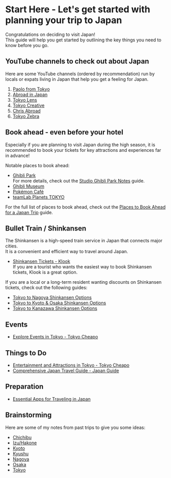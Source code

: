 # Start Here - Let's get started with planning your trip to Japan

Congratulations on deciding to visit Japan!  
This guide will help you get started by outlining the key things you need to know before you go.


## YouTube channels to check out about Japan

Here are some YouTube channels (ordered by recommendation) run by locals or expats living in Japan that help you get a feeling for Japan.
1. [Paolo from Tokyo](https://youtube.com/@paolofromtokyo)
1. [Abroad in Japan](https://youtube.com/@abroadinjapan)
1. [Tokyo Lens](https://youtube.com/@TokyoLens)
1. [Tokyo Creative](https://youtube.com/@TokyoCreativePlay)
1. [Chris Abroad](https://youtube.com/@ChrisAbroad)
1. [Tokyo Zebra](https://youtube.com/@TokyoZebra)


## Book ahead - even before your hotel

Especially if you are planning to visit Japan during the high season, it is recommended to book your tickets for key attractions and experiences far in advance!

Notable places to book ahead:
* [Ghibli Park](./reserve-ahead.md#ghibli-park)  
  For more details, check out the [Studio Ghibli Park Notes](./nagoya-ghibli-park-trip.md) guide.
* [Ghibli Museum](./reserve-ahead.md#ghibli-museum)
* [Pokémon Café](./reserve-ahead.md#pokémon-café)
* [teamLab Planets TOKYO](./reserve-ahead.md#teamlab-planets-tokyo)

For the full list of places to book ahead, check out the [Places to Book Ahead for a Japan Trip](./reserve-ahead.md) guide.


## Bullet Train / Shinkansen

The Shinkansen is a high-speed train service in Japan that connects major cities.  
It is a convenient and efficient way to travel around Japan.  
* [Shinkansen Tickets - Klook](https://www.klook.com/japan-rail/shinkansen/)  
  If you are a tourist who wants the easiest way to book Shinkansen tickets, Klook is a great option.

If you are a local or a long-term resident wanting discounts on Shinkansen tickets, check out the following guides:
* [Tokyo to Nagoya Shinkansen Options](./bullet-train-shinkansen/shinkansen-tokyo-nagoya.md)
* [Tokyo to Kyoto & Osaka Shinkansen Options](./bullet-train-shinkansen/shinkansen-tokyo-osaka.md)
* [Tokyo to Kanazawa Shinkansen Options](./bullet-train-shinkansen/shinkansen-tokyo-kanazawa.md)


## Events

* [Explore Events in Tokyo - Tokyo Cheapo](https://tokyocheapo.com/events/)


## Things to Do

* [Entertainment and Attractions in Tokyo - Tokyo Cheapo](https://tokyocheapo.com/entertainment/)
* [Comprehensive Japan Travel Guide - Japan Guide](https://www.japan-guide.com)


## Preparation

* [Essential Apps for Traveling in Japan](./Apps.md)


## Brainstorming

Here are some of my notes from past trips to give you some ideas:
* [Chichibu](./chichibu-trip.md)
* [Izu/Hakone](./izu-hakone-trip.md)
* [Kyoto](./kyoto-trip.md)
* [Kyushu](./kyushu-trip.md)
* [Nagoya](./nagoya-trip.md)
* [Osaka](./osaka-trip.md)
* [Tokyo](./tokyo-trip.md)

